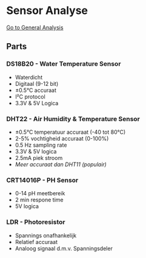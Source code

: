 # Sensor Analyse

[Go to General Analysis](../../analysis#sensors)

## Parts

### DS18B20 - Water Temperature Sensor

* Waterdicht
* Digitaal (9-12 bit)
* ±0.5°C accuraat
* I²C protocol
* 3.3V & 5V Logica

### DHT22 - Air Humidity & Temperature Sensor

* ±0.5°C temperatuur accuraat (-40 tot 80°C)
* 2-5% vochtigheid accuraat (0-100%)
* 0.5 Hz sampling rate
* 3.3V & 5V logica
* 2.5mA piek stroom
* *Meer accuraat dan DHT11 (populair)*

### CRT14016P - PH Sensor

* 0-14 pH meetbereik
* 2 min respone time
* 5V logica

### LDR - Photoresistor

* Spannings onafhankelijk
* Relatief accuraat
* Analoog signaal d.m.v. Spanningsdeler
